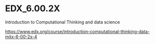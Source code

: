 # EDX_6.00.2X
Introduction to Computational Thinking and data science

https://www.edx.org/course/introduction-computational-thinking-data-mitx-6-00-2x-4
